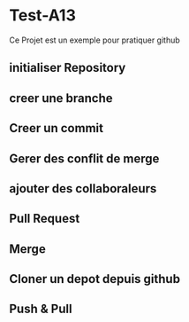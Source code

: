 # Test-A13
Ce Projet est un exemple pour pratiquer github

## initialiser Repository
## creer une branche
## Creer un commit
## Gerer des conflit de merge
## ajouter des collaboraleurs
## Pull Request
## Merge
## Cloner un depot depuis github
## Push & Pull
